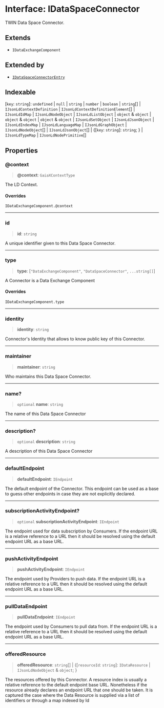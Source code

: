 # Interface: IDataSpaceConnector

TWIN Data Space Connector.

## Extends

- `IDataExchangeComponent`

## Extended by

- [`IDataSpaceConnectorEntry`](IDataSpaceConnectorEntry.md)

## Indexable

\[`key`: `string`\]: `undefined` \| `null` \| `string` \| `number` \| `boolean` \| `string`[] \| `IJsonLdContextDefinition` \| `IJsonLdContextDefinitionElement`[] \| `IJsonLdIdMap` \| `IJsonLdNodeObject` \| `IJsonLdListObject` \| `object` & `object` \| `object` & `object` \| `object` & `object` \| `IJsonLdSetObject` \| `IJsonLdJsonObject` \| `IJsonLdIndexMap` \| `IJsonLdLanguageMap` \| `IJsonLdGraphObject` \| `IJsonLdNodeObject`[] \| `IJsonLdJsonObject`[] \| \{[`key`: `string`]: `string`; \} \| `IJsonLdTypeMap` \| `IJsonLdNodePrimitive`[]

## Properties

### @context

> **@context**: `GaiaXContextType`

The LD Context.

#### Overrides

`IDataExchangeComponent.@context`

***

### id

> **id**: `string`

A unique identifier given to this Data Space Connector.

***

### type

> **type**: \[`"DataExchangeComponent"`, `"DataSpaceConnector"`, `...string[]`\]

A Connector is a Data Exchange Component

#### Overrides

`IDataExchangeComponent.type`

***

### identity

> **identity**: `string`

Connector's Identity that allows to know public key of this Connector.

***

### maintainer

> **maintainer**: `string`

Who maintains this Data Space Connector.

***

### name?

> `optional` **name**: `string`

The name of this Data Space Connector

***

### description?

> `optional` **description**: `string`

A description of this Data Space Connector

***

### defaultEndpoint

> **defaultEndpoint**: `IEndpoint`

The default endpoint of the Connector.
This endpoint can be used as a base to guess other endpoints in case they are not explicitly declared.

***

### subscriptionActivityEndpoint?

> `optional` **subscriptionActivityEndpoint**: `IEndpoint`

The endpoint used for data subscription by Consumers.
If the endpoint URL is a relative reference to a URL then it should be resolved using the
default endpoint URL as a base URL.

***

### pushActivityEndpoint

> **pushActivityEndpoint**: `IEndpoint`

The endpoint used by Providers to push data.
If the endpoint URL is a relative reference to a URL then it should be resolved using the
default endpoint URL as a base URL.

***

### pullDataEndpoint

> **pullDataEndpoint**: `IEndpoint`

The endpoint used by Consumers to pull data from.
If the endpoint URL is a relative reference to a URL then it should be resolved using the
default endpoint URL as a base URL.

***

### offeredResource

> **offeredResource**: `string`[] \| \{[`resourceId`: `string`]: `IDataResource` \| `IJsonLdNodeObject` & `object`; \}

The resources offered by this Connector.
A resource index is usually a relative reference to the default endpoint base URL.
Nonetheless if the resource already declares an endpoint URL that one should be taken.
It is captured the case where the Data Resource is supplied
via a list of identifiers or through a map indexed by Id
